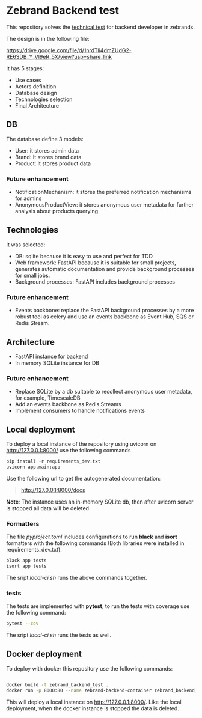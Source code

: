 # Zebrand Backend test
This repository solves the [technical test](https://github.com/luuna-tech/test/tree/master/backend) for backend developer in zebrands. 

The design is in the following file:

https://drive.google.com/file/d/1nrdTli4dmZUdG2-RE6SDB_Y_Vl9eR_5X/view?usp=share_link

It has 5 stages:
- Use cases
- Actors definition
- Database design
- Technologies selection
- Final Architecture

## DB
The database define 3 models:
- User: it stores admin data
- Brand: It stores brand data
- Product: it stores product data
### Future enhancement
- NotificationMechanism: it stores the preferred notification mechanisms for admins
- AnonymousProductView: it stores anonymous user metadata for further analysis about products querying

## Technologies
It was selected:
- DB: sqlite because it is easy to use and perfect for TDD
- Web framework: FastAPI because it is suitable for small projects, generates automatic documentation and provide background processes for small jobs.
- Background processes: FastAPI includes background processes
### Future enhancement
- Events backbone: replace the FastAPI background processes by a more robust tool as celery and use an events backbone as Event Hub, SQS or Redis Stream.

## Architecture
- FastAPI instance for backend
- In memory SQLite instance for DB
### Future enhancement
- Replace SQLite by a db suitable to recollect anonymous user metadata, for example, TimescaleDB
- Add an events backbone as Redis Streams
- Implement consumers to handle notifications events

## Local deployment
To deploy a local instance of the repository using uvicorn on http://127.0.0.1:8000/ use the following commands
```python
pip install -r requirements_dev.txt
uvicorn app.main:app
```
Use the following url to get the autogenerated documentation:
> http://127.0.0.1:8000/docs

**Note**: The instance uses an in-memory SQLite db, then after uvicorn server is stopped all data will be deleted.

### Formatters
The file *pyproject.toml* includes configurations to run **black** and **isort** formatters with the following commands (Both libraries were installed in requirements_dev.txt):
```sh
black app tests
isort app tests
```
The sript *local-ci.sh* runs the above commands together.

### tests
The tests are implemented with **pytest**, to run the tests with coverage use the following command:
```sh
pytest --cov
```
The sript *local-ci.sh* runs the tests as well.

## Docker deployment
To deploy with docker this repository use the following commands:
```sh

docker build -t zebrand_backend_test .
docker run -p 8000:80 --name zebrand-backend-container zebrand_backend_test
```
This will deploy a local instance on http://127.0.0.1:8000/. Like the local deployment, when the docker instance is stopped the data is deleted.
